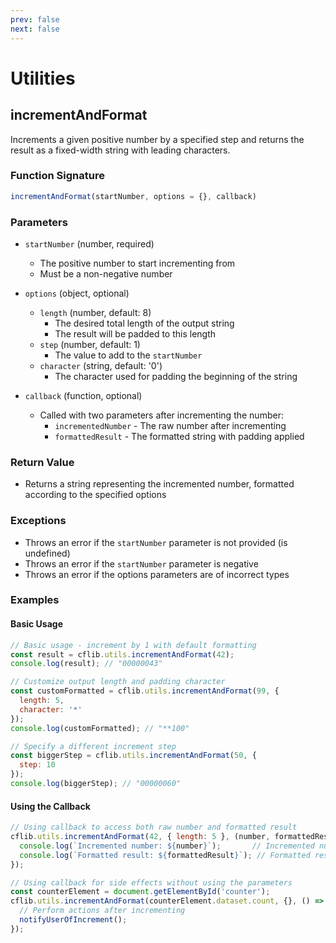 ```yaml
---
prev: false
next: false
---
```

# Utilities

## incrementAndFormat

Increments a given positive number by a specified step and returns the result as a fixed-width string with leading characters.

### Function Signature

```javascript
incrementAndFormat(startNumber, options = {}, callback)
```

### Parameters

- `startNumber` (number, required)
  - The positive number to start incrementing from
  - Must be a non-negative number

- `options` (object, optional)
  - `length` (number, default: 8)
    - The desired total length of the output string
    - The result will be padded to this length
  - `step` (number, default: 1)
    - The value to add to the `startNumber`
  - `character` (string, default: '0')
    - The character used for padding the beginning of the string

- `callback` (function, optional)
  - Called with two parameters after incrementing the number:
    - `incrementedNumber` - The raw number after incrementing
    - `formattedResult` - The formatted string with padding applied

### Return Value

- Returns a string representing the incremented number, formatted according to the specified options

### Exceptions

- Throws an error if the `startNumber` parameter is not provided (is undefined)
- Throws an error if the `startNumber` parameter is negative
- Throws an error if the options parameters are of incorrect types

### Examples

#### Basic Usage

```javascript
// Basic usage - increment by 1 with default formatting
const result = cflib.utils.incrementAndFormat(42);
console.log(result); // "00000043"

// Customize output length and padding character
const customFormatted = cflib.utils.incrementAndFormat(99, { 
  length: 5, 
  character: '*' 
});
console.log(customFormatted); // "**100"

// Specify a different increment step
const biggerStep = cflib.utils.incrementAndFormat(50, { 
  step: 10 
});
console.log(biggerStep); // "00000060"
```

#### Using the Callback

```javascript
// Using callback to access both raw number and formatted result
cflib.utils.incrementAndFormat(42, { length: 5 }, (number, formattedResult) => {
  console.log(`Incremented number: ${number}`);       // Incremented number: 43
  console.log(`Formatted result: ${formattedResult}`); // Formatted result: 00043
});

// Using callback for side effects without using the parameters
const counterElement = document.getElementById('counter');
cflib.utils.incrementAndFormat(counterElement.dataset.count, {}, () => {
  // Perform actions after incrementing
  notifyUserOfIncrement();
});
```
